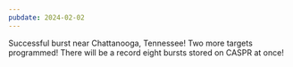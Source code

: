 ```yaml
---
pubdate: 2024-02-02
---
```


Successful burst near Chattanooga, Tennessee!  Two more targets programmed!  There will be a record eight bursts stored on CASPR at once!
